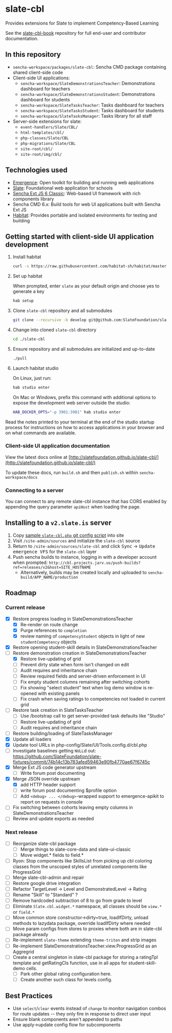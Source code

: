 # slate-cbl

Provides extensions for Slate to implement Competency-Based Learning

See the [slate-cbl-book](https://github.com/SlateFoundation/slate-cbl-book) repository
for full end-user and contributor documentation.

## In this repository

- `sencha-workspace/packages/slate-cbl`: Sencha CMD package containing shared client-side code
- Client-side UI applications:
  - `sencha-workspace/SlateDemonstrationsTeacher`: Demonstrations dashboard for teachers
  - `sencha-workspace/SlateDemonstrationsStudent`: Demonstrations dashboard for students
  - `sencha-workspace/SlateTasksTeacher`: Tasks dashboard for teachers
  - `sencha-workspace/SlateTasksStudent`: Tasks dashboard for students
  - `sencha-workspace/SlateTasksManager`: Tasks library for all staff
- Server-side extensions for slate:
  - `event-handlers/Slate/CBL/`
  - `html-templates/cbl/`
  - `php-classes/Slate/CBL`
  - `php-migrations/Slate/CBL`
  - `site-root/cbl/`
  - `site-root/img/cbl/`

## Technologies used

- [Emergence](http://emergence.sh): Open toolkit for building and running web applications
- [Slate](http://slate.is): Foundational web application for schools
- [Sencha Ext JS 6 Classic](http://docs.sencha.com/extjs/6.2.0/): Web-based UI framework with rich components library
- Sencha CMD 6.x: Build tools for web UI applications built with Sencha Ext JS
- [Habitat](http://habitat.sh): Provides portable and isolated environments for testing and building

## Getting started with client-side UI application development

1. Install habitat

    ```bash
    curl -s https://raw.githubusercontent.com/habitat-sh/habitat/master/components/hab/install.sh | sudo bash
    ```

1. Set up habitat

    When prompted, enter `slate` as your default origin and choose yes to generate a key

    ```bash
    hab setup
    ```

1. Clone `slate-cbl` repository and all submodules

    ```bash
    git clone --recursive -b develop git@github.com:SlateFoundation/slate-cbl.git
    ```

1. Change into cloned `slate-cbl` directory

    ```bash
    cd ./slate-cbl
    ```

1. Ensure repository and all submodules are initialized and up-to-date

    ```bash
    ./pull
    ```

1. Launch habitat studio

    On Linux, just run:

    ```bash
    hab studio enter
    ```

    On Mac or Windows, prefix this command with additional options to expose the development web server outside the studio:

    ```bash
    HAB_DOCKER_OPTS="-p 3901:3901" hab studio enter
    ```

Read the notes printed to your terminal at the end of the studio startup process for instructions on how to access applications in your browser and on what commands are available.

### Client-side UI application documentation

View the latest docs online at [http://slatefoundation.github.io/slate-cbl/](http://slatefoundation.github.io/slate-cbl/)

To update these docs, run `build.sh` and then `publish.sh` within `sencha-workspace/docs`

### Connecting to a server

You can connect to any remote slate-cbl instance that has CORS enabled by appending the query
parameter `apiHost` when loading the page.

## Installing to a `v2.slate.is` server

1. Copy [sample `slate-cbl.php` git config script](https://github.com/SlateFoundation/slate-cbl/blob/releases/v2/php-config/Git.config.d/slate-cbl.php) into site
1. Visit `/site-admin/sources` and initialize the `slate-cbl` source
1. Return to `/site-admin/sources/slate-cbl` and click <kbd>Sync</kbd> → <kbd>Update emergence VFS</kbd> for the `slate-cbl` layer
1. Push sencha builds to instance, logging in with a developer account when prompted: `http://cbl.projects.jarv.us/push-builds?ref=releases/v2&host=SITE_HOSTNAME`
   - Alternatively, builds may be created locally and uploaded to `sencha-build/APP_NAME/production`

## Roadmap

### Current release

- [X] Restore progress loading in SlateDemonstrationsTeacher
  - [X] Re-render on route change
  - [X] Purge references to `completion`
  - [X] review naming of `competencyStudent` objects in light of new `studentCompetency` objects
- [X] Restore opening student-skill details in SlateDemonstrationsTeacher
- [ ] Restore demonstration creation in SlateDemonstrationsTeacher
  - [X] Restore live-updating of grid
  - [ ] Prevent dirty state when form isn't changed on edit
  - [ ] Audit requires and inheritance chain
  - [ ] Review required fields and server-driven enforcement in UI
  - [ ] Fix empty student columns remaining after switching cohorts
  - [ ] Fix showing "select student" text when log demo window is re-opened with existing panels
  - [ ] Fix crash when saving ratings to competencies not loaded in current grid
- [ ] Restore task creation in SlateTasksTeacher
  - [ ] Use /bootstrap call to get server-provided task defaults like "Studio"
  - [ ] Restore live-updating of grid
  - [ ] Audit requires and inheritance chain
- [ ] Restore building/loading of SlateTasksManager
- [X] Update all loaders
- [X] Update tool URLs in php-config/Slate/UI/Tools.config.d/cbl.php
- [ ] Investigate baselines getting `NULL`d out: https://github.com/SlateFoundation/slate-fixtures/commit/74b14c13b783afed59463e90fb4770ae67f6745c
- [X] Merge Ext JS code generator upstream
  - [ ] Write forum post documenting
- [X] Merge JSON override upstream
  - [X] add HTTP header support
  - [ ] write forum post documenting $profile option
  - [ ] Add `<debug> ... </debug>`-wrapped support to emergence-apikit to report on requests in console
- [ ] Fix switching between cohorts leaving empty columns in SlateDemonstrationsTeacher
- [ ] Review and update exports as needed

### Next release

- [ ] Reorganize slate-cbl package
  - [ ] Merge things to slate-core-data and slate-ui-classic
  - [ ] Move widget.* fields to field.*
- [ ] Ryon: Stop components like SkillsList from picking up cbl coloring classes from the unscoped styles of unrelated components like ProgressGrid
- [ ] Merge slate-cbl-admin and repair
- [ ] Restore google drive integration
- [ ] Refactor TargetLevel -> Level and DemonstratedLevel -> Rating
- [ ] Rename "Skill" to "Standard" ?
- [ ] Remove hardcoded subtraction of 8 to go from grade to level
- [ ] Eliminate `Slate.cbl.widget.*` namespace, all classes should be `view.*` or `field.*`
- [ ] Move common store constructor->dirty=true, loadIfDirty, unload methods to lazydata package, override loadIfDirty where needed
- [ ] Move param configs from stores to proxies where both are in slate-cbl package already
- [ ] Re-implement `slate-theme` extending `theme-triton` and strip images
- [ ] Re-implement SlateDemonstrationsTeacher.view.ProgressGrid as an Aggregrid
- [ ] Create a central singleton in slate-cbl package for storing a ratingTpl template and getRatingCls function, use in all apps for student-skill-demo cells.
  - [ ] Park other global rating configuration here.
  - [ ] Create another such class for levels config.

## Best Practices

- Use `select`/`clear` events instead of `change` to monitor navigation combos for route updates -- they only fire in response to direct user input
- Ensure blank components aren't appended to paths
- Use apply->update config flow for subcomponents